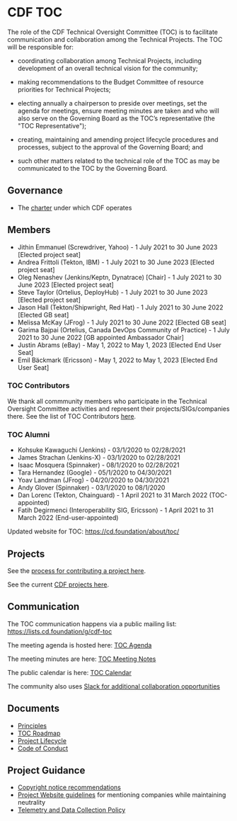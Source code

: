 # CDF TOC

The role of the CDF Technical Oversight Committee (TOC) is to facilitate communication and collaboration among the Technical Projects. The TOC will be responsible for:

- coordinating collaboration among Technical Projects, including development of an overall technical vision for the community;

- making recommendations to the Budget Committee of resource priorities for Technical Projects;

- electing annually a chairperson to preside over meetings, set the agenda for meetings, ensure meeting minutes are taken and who will also serve on the Governing Board as the TOC’s representative (the "TOC Representative");

- creating, maintaining and amending project lifecycle procedures and processes, subject to the approval of the Governing Board; and

- such other matters related to the technical role of the TOC as may be communicated to the TOC by the Governing Board.

## Governance

* The [charter](https://github.com/cdfoundation/charter/blob/master/CHARTER.md) under which CDF operates

## Members

* Jithin Emmanuel (Screwdriver, Yahoo) - 1 July 2021 to 30 June 2023 [Elected project seat] 
* Andrea Frittoli (Tekton, IBM) - 1 July 2021 to 30 June 2023 [Elected project seat]
* Oleg Nenashev (Jenkins/Keptn, Dynatrace) [Chair] - 1 July 2021 to 30 June 2023 [Elected project seat]
* Steve Taylor (Ortelius, DeployHub) -  1 July 2021 to 30 June 2023 [Elected project seat]
* Jason Hall (Tekton/Shipwright, Red Hat) -  1 July 2021 to 30 June 2022 [Elected GB seat]
* Melissa McKay (JFrog) - 1 July 2021 to 30 June 2022 [Elected GB seat]
* Garima Bajpai (Ortelius, Canada DevOps Community of Practice) - 1 July 2021 to 30 June 2022 [GB appointed Ambassador Chair]
* Justin Abrams (eBay) - May 1, 2022 to May 1, 2023 [Elected End User Seat]
* Emil Bäckmark (Ericsson) - May 1, 2022 to May 1, 2023 [Elected End User Seat]

### TOC Contributors

We thank all commmunity members who participate in the Technical Oversight Committee activities
and represent their projects/SIGs/companies there.
See the list of TOC Contributors [here](./CONTRIBUTORS.md).

### TOC Alumni
* Kohsuke Kawaguchi (Jenkins) - 03/1/2020 to 02/28/2021
* James Strachan (Jenkins-X) - 03/1/2020 to 02/28/2021
* Isaac Mosquera (Spinnaker) - 08/1/2020 to 02/28/2021
* Tara Hernandez (Google) - 05/1/2020 to 04/30/2021
* Yoav Landman (JFrog) - 04/20/2020 to 04/30/2021
* Andy Glover (Spinnaker) - 03/1/2020 to 08/1/2020
* Dan Lorenc (Tekton, Chainguard) - 1 April 2021 to 31 March 2022 (TOC-appointed)
* Fatih Degirmenci (Interoperability SIG, Ericsson) - 1 April 2021 to 31 March 2022 (End-user-appointed)

Updated website for TOC: https://cd.foundation/about/toc/

## Projects

See the [process for contributing a project here](https://github.com/cdfoundation/toc/blob/master/PROJECT_LIFECYCLE.md).

See the current [CDF projects here](https://cd.foundation/projects/).

## Communication

The TOC communication happens via a public mailing list: https://lists.cd.foundation/g/cdf-toc

The meeting agenda is hosted here: [TOC Agenda](https://docs.google.com/document/d/1uBHar55fTInWF9Li4t0lyG3tTC8BRLU0FfBfsgk_Jrs/edit?ts=5c9580be#heading=h.en8cy6hno0c6)

The meeting minutes are here: [TOC Meeting Notes](docs/TOC_Meeting_Notes.md)

The public calendar is here: [TOC Calendar](https://calendar.google.com/calendar/embed?src=linuxfoundation.org_mhf0kmgedn67ihni8r129avp24%40group.calendar.google.com&ctz=America%2FLos_Angeles)

The community also uses [Slack for additional collaboration opportunities](https://join.slack.com/t/cdeliveryfdn/shared_invite/zt-nwc0jjd0-G65oEpv5ynFfPD5oOX5Ogg)

## Documents
* [Principles](PRINCIPLES.md)
* [TOC Roadmap](https://github.com/cdfoundation/toc/projects/7)
* [Project Lifecycle](PROJECT_LIFECYCLE.md)
* [Code of Conduct](https://github.com/cdfoundation/.github/blob/main/CODE_OF_CONDUCT.md)

## Project Guidance

* [Copyright notice recommendations](https://github.com/cdfoundation/foundation/blob/master/copyright.md)
* [Project Website guidelines](https://github.com/cdfoundation/foundation/blob/master/project-website-guidelines.md) for mentioning companies while maintaining neutrality
* [Telemetry and Data Collection Policy](https://www.linuxfoundation.org/en/telemetry-data-policy/)
